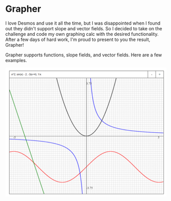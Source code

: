 # Grapher
I love Desmos and use it all the time, but I was disappointed when I found out they didn't support slope and vector fields. So I decided to take on the challenge and code my own graphing calc with the desired functionality. After a few days of hard work, I'm proud to present to you the result, Grapher!

Grapher supports functions, slope fields, and vector fields. Here are a few examples.

![Functions Demo](https://raw.githubusercontent.com/rohanphanse/grapher/main/images/functions.png)